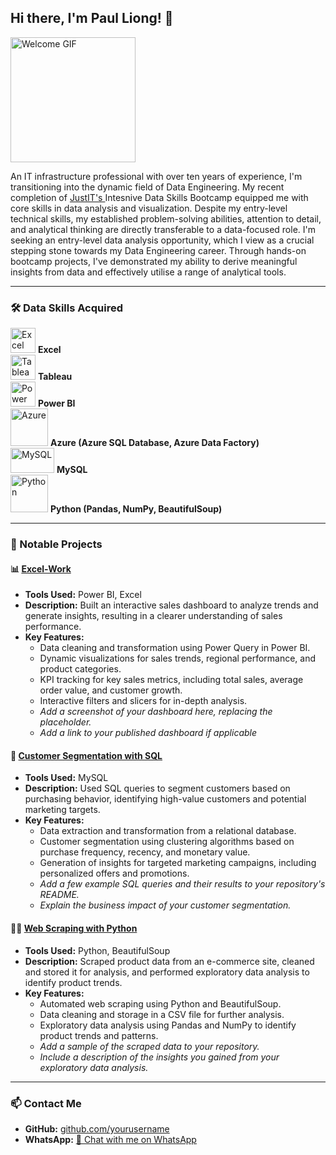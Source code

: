 ## Hi there, I'm Paul Liong! 🙂

<img src="https://github.com/user-attachments/assets/139b5542-b53e-4331-b8bb-50409b5aa51e" alt="Welcome GIF" width="200" height="200"/>


An IT infrastructure professional with over ten years of experience, I'm transitioning into the dynamic field of Data Engineering. My recent completion of [JustIT's ](https://www.justit.co.uk/)Intesnive Data Skills Bootcamp equipped me with core skills in data analysis and visualization. Despite my entry-level technical skills, my established problem-solving abilities, attention to detail, and analytical thinking are directly transferable to a data-focused role. I'm seeking an entry-level data analysis opportunity, which I view as a crucial stepping stone towards my Data Engineering career. Through hands-on bootcamp projects, I've demonstrated my ability to derive meaningful insights from data and effectively utilise a range of analytical tools.

---

### 🛠 Data Skills Acquired

<p align="left">
  <img src="https://www.logo.wine/a/logo/Microsoft_Excel/Microsoft_Excel-Logo.wine.svg" alt="Excel" width="40" height="40"/> <b>Excel</b>
  <br>
  <img src="https://cdn.worldvectorlogo.com/logos/tableau-software.svg" alt="Tableau" width="40" height="40"/> <b>Tableau</b>
  <br>
  <img src="https://cdn-dynmedia-1.microsoft.com/is/image/microsoftcorp/Hero_BPI_icon1?resMode=sharp2&op_usm=1.5,0.65,15,0&wid=96&hei=96&qlt=100&fmt=png-alpha&fit=constrain" alt="Power BI" width="40" height="40"/> <b>Power BI</b>
  <br>
  <img src="https://upload.wikimedia.org/wikipedia/commons/a/a8/Microsoft_Azure_Logo.svg" alt="Azure" width="60" height="60"/> <b>Azure (Azure SQL Database, Azure Data Factory)</b>
  <br>
  <img src="https://upload.wikimedia.org/wikipedia/commons/0/0a/MySQL_textlogo.svg" alt="MySQL" width="70" height="40"/> <b>MySQL</b>
  <br>
  <img src="https://upload.wikimedia.org/wikipedia/commons/c/c3/Python-logo-notext.svg" alt="Python" width="60" height="60"/> <b>Python (Pandas, NumPy, BeautifulSoup)</b>
</p>

---

### 🚀 Notable Projects

#### 📊 [Excel-Work](https://pliong-justitbootcamp.github.io/Excel-Work/)

- **Tools Used:** Power BI, Excel
- **Description:** Built an interactive sales dashboard to analyze trends and generate insights, resulting in a clearer understanding of sales performance.
- **Key Features:**
  - Data cleaning and transformation using Power Query in Power BI.
  - Dynamic visualizations for sales trends, regional performance, and product categories.
  - KPI tracking for key sales metrics, including total sales, average order value, and customer growth.
  - Interactive filters and slicers for in-depth analysis.
  - *Add a screenshot of your dashboard here, replacing the placeholder.*
  - *Add a link to your published dashboard if applicable*

#### 📌 [Customer Segmentation with SQL](https://github.com/yourusername/customer-segmentation)
- **Tools Used:** MySQL
- **Description:** Used SQL queries to segment customers based on purchasing behavior, identifying high-value customers and potential marketing targets.
- **Key Features:**
  - Data extraction and transformation from a relational database.
  - Customer segmentation using clustering algorithms based on purchase frequency, recency, and monetary value.
  - Generation of insights for targeted marketing campaigns, including personalized offers and promotions.
  - *Add a few example SQL queries and their results to your repository's README.*
  - *Explain the business impact of your customer segmentation.*

#### 🕵️‍♂️ [Web Scraping with Python](https://github.com/yourusername/web-scraping-project)
- **Tools Used:** Python, BeautifulSoup
- **Description:** Scraped product data from an e-commerce site, cleaned and stored it for analysis, and performed exploratory data analysis to identify product trends.
- **Key Features:**
  - Automated web scraping using Python and BeautifulSoup.
  - Data cleaning and storage in a CSV file for further analysis.
  - Exploratory data analysis using Pandas and NumPy to identify product trends and patterns.
  - *Add a sample of the scraped data to your repository.*
  - *Include a description of the insights you gained from your exploratory data analysis.*

---

### 📫 Contact Me

- **GitHub:** [github.com/yourusername](https://github.com/yourusername)
- **WhatsApp:** [📱 Chat with me on WhatsApp](https://wa.me/YOUR_PHONE_NUMBER)
